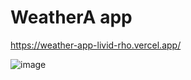 # WeatherA app
https://weather-app-livid-rho.vercel.app/

![image](https://github.com/Dev-Anyelo/WeatherAPP/assets/137204513/2209dae7-0dbf-40ed-9e54-fe74e6b3daae)

